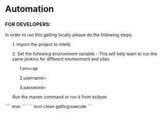 #  Automation

### FOR DEVELOPERS:

In order to run this gatling locally please do the following steps:

<ul>1. Import the project to intellij</ul>
<ul>2. Set the following environment variable - This will help team to run the same jenkins for different environment and sites

  <ul> 1.env=qa</ul>
  <ul> 2.username=</ul>
  <ul> 3.password=</ul>
</ul>
<ul> Run the maven command or run it from eclipse</ul>
```` mvn ````
``` mvn clean gatling:execute ```
